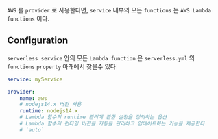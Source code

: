 
`AWS` 를 `provider` 로 사용한다면,  `service` 내부의 모든 `functions` 는 `AWS Lambda functions` 이다.

## Configuration

`serverless service` 안의 모든 `Lambda function` 은 `serverless.yml` 의 `functions` `property` 아래에서 찾을수 있다

```yml
service: myService

provider:
	name: aws
	# nodejs14.x 버전 사용
	runtime: nodejs14.x
	# Lambda 함수의 runtime 관리에 관한 설정을 정의하는 옵션
	# Lambda 함수의 런타임 버전을 자동을 관리하고 업데이트하는 기능을 제공한다
	# `auto`
	
```